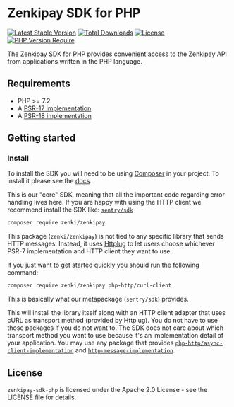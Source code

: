 # Zenkipay SDK for PHP

[![Latest Stable Version](http://poser.pugx.org/zenki/zenkipay/v)](https://packagist.org/packages/zenki/zenkipay) [![Total Downloads](http://poser.pugx.org/zenki/zenkipay/downloads)](https://packagist.org/packages/zenki/zenkipay) [![License](http://poser.pugx.org/zenki/zenkipay/license)](https://packagist.org/packages/zenki/zenkipay) [![PHP Version Require](http://poser.pugx.org/zenki/zenkipay/require/php)](https://packagist.org/packages/zenki/zenkipay)

The Zenkipay SDK for PHP provides convenient access to the Zenkipay API from applications written in the PHP language.

## Requirements

-   PHP >= 7.2
-   A [PSR-17 implementation](https://packagist.org/providers/psr/http-factory-implementation)
-   A [PSR-18 implementation](https://packagist.org/providers/psr/http-client-implementation)

## Getting started

### Install

To install the SDK you will need to be using [Composer]([https://getcomposer.org/) in your project. To install it please see the [docs](https://getcomposer.org/download/).

This is our "core" SDK, meaning that all the important code regarding error handling lives here.
If you are happy with using the HTTP client we recommend install the SDK like: [`sentry/sdk`](https://github.com/getsentry/sentry-php-sdk)

```bash
composer require zenki/zenkipay
```

This package (`zenki/zenkipay`) is not tied to any specific library that sends HTTP messages. Instead, it uses [Httplug](https://github.com/php-http/httplug) to let users choose whichever PSR-7 implementation and HTTP client they want to use.

If you just want to get started quickly you should run the following command:

```bash
composer require zenki/zenkipay php-http/curl-client
```

This is basically what our metapackage (`sentry/sdk`) provides.

This will install the library itself along with an HTTP client adapter that uses cURL as transport method (provided by Httplug). You do not have to use those packages if you do not want to. The SDK does not care about which transport method you want to use because it's an implementation detail of your application. You may use any package that provides [`php-http/async-client-implementation`](https://packagist.org/providers/php-http/async-client-implementation) and [`http-message-implementation`](https://packagist.org/providers/psr/http-message-implementation).

## License

`zenkipay-sdk-php` is licensed under the Apache 2.0 License - see the LICENSE file for details.
